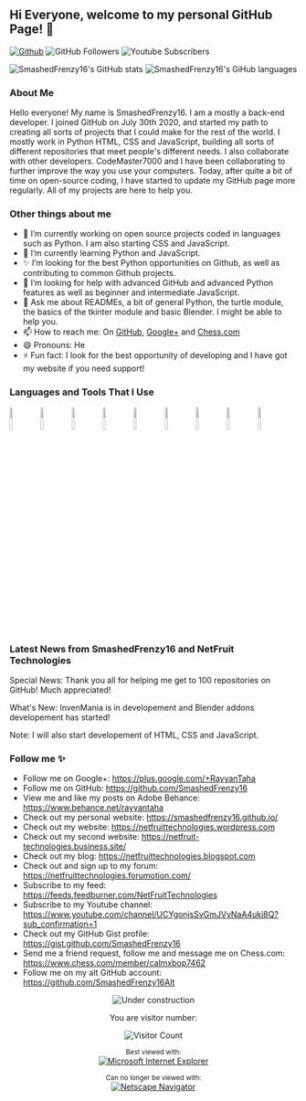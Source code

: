 ## Hi Everyone, welcome to my personal GitHub Page! 👋

<!--
**SmashedFrenzy16/SmashedFrenzy16** is a ✨ _special_ ✨ repository because its `README.md` (this file) appears on your GitHub profile.
-->
[![Github](https://img.shields.io/badge/-Github-333?style=flat&logo=Github&logoColor=white)](https://github.com/SmashedFrenzy16)
![GitHub Followers](https://img.shields.io/github/followers/SmashedFrenzy16?style=social)
![Youtube Subscribers](https://img.shields.io/youtube/channel/subscribers/UCYgonjsSvGmJVyNaA4uki8Q?style=social)


![SmashedFrenzy16's GitHub stats](https://github-readme-stats.vercel.app/api?username=SmashedFrenzy16&hide=prs&text_color=586069&layout=compact&hide_border=true&show_icons=true&theme=tokyonight)
![SmashedFrenzy16's GiHub languages](https://github-readme-stats.vercel.app/api/top-langs/?username=SmashedFrenzy16&text_color=586069&layout=compact&hide_border=true&title_color=0366d6&count_private=true&include_all_commits=true&theme=tokyonight&show_icons=true)

### About Me

Hello everyone! My name is SmashedFrenzy16. I am a mostly a back-end developer. I joined GitHub on July 30th 2020, and started my path to creating all sorts of projects that I could make for the rest of the world. I mostly work in Python HTML, CSS and JavaScript, building all sorts of different repositories that meet people's different needs. I also collaborate with other developers. CodeMaster7000 and I have been collaborating to further improve the way you use your computers. Today, after quite a bit of time on open-source coding, I have started to update my GitHub page more regularly. All of my projects are here to help you.

### Other things about me

- 🔭 I’m currently working on open source projects coded in languages such as Python. I am also starting CSS and JavaScript.
- 🌱 I’m currently learning Python and JavaScript.
- ✨ I’m looking for the best Python opportunities on Github, as well as contributing to common Github projects.
- 🤔 I’m looking for help with advanced GitHub and advanced Python features as well as beginner and intermediate JavaScript. 
- 💬 Ask me about READMEs, a bit of general Python, the turtle module, the basics of the tkinter module and basic Blender. I might be able to help you.
- 📫 How to reach me: On [GitHub](https://github.com/SmashedFrenzy16), [Google+](https://plus.google.com/+RayyanTaha) and [Chess.com](https://www.chess.com/member/calmxbop7462)
- 😄 Pronouns: He
- ⚡ Fun fact: I look for the best opportunity of developing and I have got my website if you need support!

### Languages and Tools That I Use

<code><img width="10%" src="https://www.vectorlogo.zone/logos/python/python-ar21.svg"></code>
<code><img width="10%" src="https://www.vectorlogo.zone/logos/visualstudio_code/visualstudio_code-ar21.svg"></code>
<code><img width="10%" src="https://www.vectorlogo.zone/logos/virtualbox/virtualbox-ar21.svg"></code>
<code><img width="10%" src="https://www.vectorlogo.zone/logos/github/github-ar21.svg"></code>
<code><img width="10%" src="https://www.vectorlogo.zone/logos/circleci/circleci-ar21.svg"></code>
<code><img width="10%" src="https://www.vectorlogo.zone/logos/google_chrome/google_chrome-ar21.svg"></code>
<code><img width="10%" src="https://www.vectorlogo.zone/logos/atlassian_jira/atlassian_jira-ar21.svg"></code>
<code><img width="10%" src="https://www.vectorlogo.zone/logos/numpy/numpy-ar21.svg"></code>
<code><img width="10%" src="https://www.vectorlogo.zone/logos/git-scm/git-scm-ar21.svg"></code>

### Latest News from SmashedFrenzy16 and NetFruit Technologies

Special News: Thank you all for helping me get to 100 repositories on GitHub! Much appreciated!

What's New: InvenMania is in developement and Blender addons developement has started!

Note: I will also start developement of HTML, CSS and JavaScript.




### Follow me ✨

- Follow me on Google+: https://plus.google.com/+RayyanTaha
- Follow me on GitHub: https://github.com/SmashedFrenzy16
- View me and like my posts on Adobe Behance: https://www.behance.net/rayyantaha
- Check out my personal website: https://smashedfrenzy16.github.io/
- Check out my website: https://netfruittechnologies.wordpress.com
- Check out my second website: https://netfruit-technologies.business.site/
- Check out my blog: https://netfruittechnologies.blogspot.com
- Check out and sign up to my forum: https://netfruittechnologies.forumotion.com/
- Subscribe to my feed: https://feeds.feedburner.com/NetFruitTechnologies
- Subscribe to my Youtube channel: https://www.youtube.com/channel/UCYgonjsSvGmJVyNaA4uki8Q?sub_confirmation=1
- Check out my GitHub Gist profile: https://gist.github.com/SmashedFrenzy16
- Send me a friend request, follow me and message me on Chess.com: https://www.chess.com/member/calmxbop7462
- Follow me on my alt GitHub account: https://github.com/SmashedFrenzy16Alt


<div align="center">
  
![Under construction](https://user-images.githubusercontent.com/282759/84681715-8c7cb580-af02-11ea-85a4-05d069c72121.gif)

You are visitor number:

![Visitor Count](https://profile-counter.glitch.me/SmashedFrenzy16/count.svg)

<div align="center">
  
<sup>Best viewed with:</sup><br />[![Microsoft Internet Explorer](https://user-images.githubusercontent.com/282759/84683523-52f97980-af05-11ea-9da0-639e1c368536.gif)](https://www.microsoft.com/en-gb/download/internet-explorer.aspx)

<sup>Can no longer be viewed with:</sup><br />[![Netscape Navigator](https://user-images.githubusercontent.com/68993968/113916671-27b78200-97d8-11eb-9496-1c45ce25568e.gif)](https://www.netscape.com)
</div>


